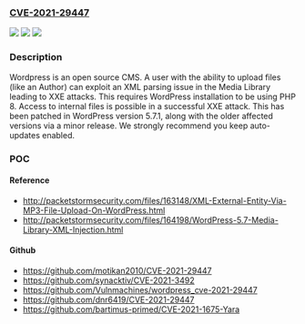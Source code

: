 ### [CVE-2021-29447](https://cve.mitre.org/cgi-bin/cvename.cgi?name=CVE-2021-29447)
![](https://img.shields.io/static/v1?label=Product&message=wordpress-develop&color=blue)
![](https://img.shields.io/static/v1?label=Version&message=n%2Fa&color=blue)
![](https://img.shields.io/static/v1?label=Vulnerability&message=%7B%22CWE-611%22%3A%22Improper%20Restriction%20of%20XML%20External%20Entity%20Reference%22%7D&color=brighgreen)

### Description

Wordpress is an open source CMS. A user with the ability to upload files (like an Author) can exploit an XML parsing issue in the Media Library leading to XXE attacks. This requires WordPress installation to be using PHP 8. Access to internal files is possible in a successful XXE attack. This has been patched in WordPress version 5.7.1, along with the older affected versions via a minor release. We strongly recommend you keep auto-updates enabled.

### POC

#### Reference
- http://packetstormsecurity.com/files/163148/XML-External-Entity-Via-MP3-File-Upload-On-WordPress.html
- http://packetstormsecurity.com/files/164198/WordPress-5.7-Media-Library-XML-Injection.html

#### Github
- https://github.com/motikan2010/CVE-2021-29447
- https://github.com/synacktiv/CVE-2021-3492
- https://github.com/Vulnmachines/wordpress_cve-2021-29447
- https://github.com/dnr6419/CVE-2021-29447
- https://github.com/bartimus-primed/CVE-2021-1675-Yara

